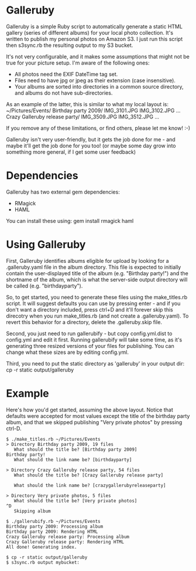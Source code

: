 Galleruby
=========

Galleruby is a simple Ruby script to automatically generate a static HTML
gallery (series of different albums) for your local photo collection. It's
written to publish my personal photos on Amazon S3. I just run this script then
s3sync.rb the resulting output to my S3 bucket.

It's not very configurable, and it makes some assumptions that might not be true
for your picture setup. I'm aware of the following ones:
 * All photos need the EXIF DateTime tag set.
 * Files need to have jpg or jpeg as their extension (case insensitive).
 * Your albums are sorted into directories in a common source directory, and
   albums do not have sub-directories.

As an example of the latter, this is similar to what my local layout is:
    ~/Pictures/Events/
        Birthday party 2009/
            IMG_3101.JPG
            IMG_3102.JPG
            ...
        Crazy Galleruby release party/
            IMG_3509.JPG
            IMG_3512.JPG
            ...

If you remove any of these limitations, or find others, please let me know! :-)

Galleruby isn't very user-friendly, but it gets the job done for me - and maybe
it'll get the job done for you too! (or maybe some day grow into something more
general, if I get some user feedback)

Dependencies
============

Galleruby has two external gem dependencies:
 * RMagick
 * HAML

You can install these using:
    gem install rmagick haml

Using Galleruby
===============

First, Galleruby  identifies albums eligible for upload by looking for a
.galleruby.yaml file in the album directory. This file is expected to initially
contain the user-displayed title of the album (e.g. "Birthday party!") and the
shortname of the album, which is what the server-side output directory will be
called (e.g.  "birthdayparty").

So, to get started, you need to generate these files using the make_titles.rb
script. It will suggest defaults you can use by pressing enter - and if you
don't want a directory included, press ctrl+D and it'll forever skip this
direcotry when you run make_titles.rb (and not create a .galleruby.yaml). To
revert this behavior for a directory, delete the .galleruby.skip file.

Second, you just need to run gallerubify - but copy config.yml.dist to
config.yml and edit it first. Running gallerubify will take some time, as it's
generating three resized versions of your files for publishing. You can change
what these sizes are by editing config.yml.

Third, you need to put the static directory as 'galleruby' in your output dir:
    cp -r static output/galleruby

Example
=======

Here's how you'd get started, assuming the above layout. Notice that defaults
were accepted for most values except the title of the birthday party album, and
that we skipped publishing "Very private photos" by pressing ctrl-D.

    $ ./make_titles.rb ~/Pictures/Events
    > Directory Birthday party 2009, 19 files
       What should the title be? [Birthday party 2009]
    Birthday party!
       What should the link name be? [birthdayparty]

    > Directory Crazy Galleruby release party, 54 files
       What should the title be? [Crazy Galleruby release party]
               
       What should the link name be? [crazygallerubyreleaseparty]

    > Directory Very private photos, 5 files
       What should the title be? [Very private photos]
    ^D
       Skipping album

    $ ./gallerubify.rb ~/Pictures/Events
    Birthday party 2009: Processing album
    Birthday party 2009: Rendering HTML
    Crazy Galleruby release party: Processing album
    Crazy Galleruby release party: Rendering HTML
    All done! Generating index.

    $ cp -r static output/galleruby
    $ s3sync.rb output mybucket:
